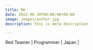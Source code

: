 ```yaml
---
title: Me
date: 2022-06-30T00:00:00+09:00
image: images/author.jpg
description: this is meta description

---
```

Red Teamer | Programmer | Japan |